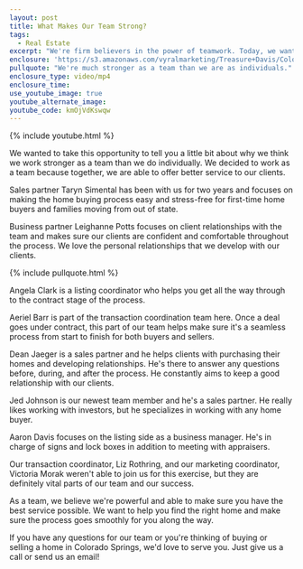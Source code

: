 ```yaml
---
layout: post
title: What Makes Our Team Strong?
tags:
  - Real Estate
excerpt: "We're firm believers in the power of teamwork. Today, we wanted to take a minute to introduce you to some of our team members to give you a better idea of what makes our team so strong. We each focus on specific areas, but when we come together, we're able to give our clients an excellent experience that makes buying or selling a home a smooth and seamless process. For more details, watch this short video."
enclosure: 'https://s3.amazonaws.com/vyralmarketing/Treasure+Davis/Colorado+Springs+Real+Estate+This+is+what+makes+us+strong.mp4'
pullquote: "We're much stronger as a team than we are as individuals."
enclosure_type: video/mp4
enclosure_time:
use_youtube_image: true
youtube_alternate_image:
youtube_code: kmOjVdKswqw
---
```



{% include youtube.html %}

We wanted to take this opportunity to tell you a little bit about why we think we work stronger as a team than we do individually. We decided to work as a team because together, we are able to offer better service to our clients.

Sales partner Taryn Simental has been with us for two years and focuses on making the home buying process easy and stress-free for first-time home buyers and families moving from out of state.

Business partner Leighanne Potts focuses on client relationships with the team and makes sure our clients are confident and comfortable throughout the process. We love the personal relationships that we develop with our clients.

{% include pullquote.html %}

Angela Clark is a listing coordinator who helps you get all the way through to the contract stage of the process.

Aeriel Barr is part of the transaction coordination team here. Once a deal goes under contract, this part of our team helps make sure it's a seamless process from start to finish for both buyers and sellers.

Dean Jaeger is a sales partner and he helps clients with purchasing their homes and developing relationships. He's there to answer any questions before, during, and after the process. He constantly aims to keep a good relationship with our clients.

Jed Johnson is our newest team member and he's a sales partner. He really likes working with investors, but he specializes in working with any home buyer.

Aaron Davis focuses on the listing side as a business manager. He's in charge of signs and lock boxes in addition to meeting with appraisers.

Our transaction coordinator, Liz Rothring, and our marketing coordinator, Victoria Morak weren't able to join us for this exercise, but they are definitely vital parts of our team and our success.

As a team, we believe we're powerful and able to make sure you have the best service possible. We want to help you find the right home and make sure the process goes smoothly for you along the way.

If you have any questions for our team or you're thinking of buying or selling a home in Colorado Springs, we'd love to serve you. Just give us a call or send us an email!